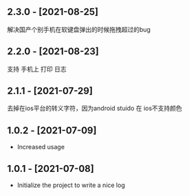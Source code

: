 ## 2.3.0 - [2021-08-25]
解决国产个别手机在软键盘弹出的时候拖拽超过的bug
## 2.2.0 - [2021-08-23]
支持 手机上 打印 日志
## 2.1.1 - [2021-07-29]
去掉在ios平台的转义字符，因为android stuido 在 ios不支持颜色


## 1.0.2 - [2021-07-09]

* Increased usage

## 1.0.1 - [2021-07-08]

* Initialize the project to write a nice log

